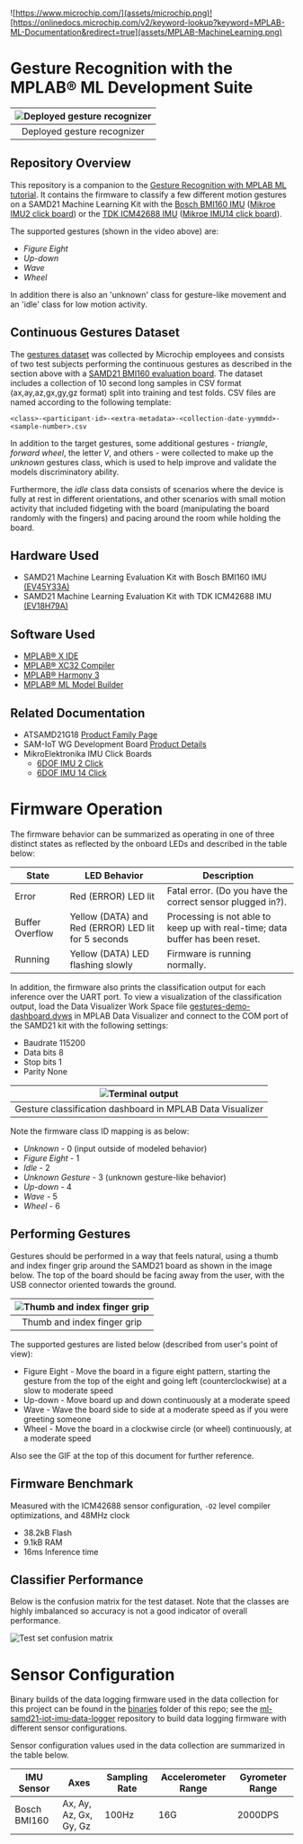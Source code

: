 ![https://www.microchip.com/](assets/microchip.png)![https://onlinedocs.microchip.com/v2/keyword-lookup?keyword=MPLAB-ML-Documentation&redirect=true](assets/MPLAB-MachineLearning.png)
# Gesture Recognition with the MPLAB® ML Development Suite
| ![Deployed gesture recognizer](assets/gestures-with-dashboard.gif) |
| :--: |
| Deployed gesture recognizer |

## Repository Overview
This repository is a companion to the [Gesture Recognition with MPLAB ML tutorial](https://onlinedocs.microchip.com/v2/keyword-lookup?keyword=MPLAB-ML-Documentation&redirect=true). It contains the firmware to classify a few different motion gestures on a SAMD21 Machine Learning Kit with the [Bosch BMI160 IMU](https://www.microchip.com/developmenttools/ProductDetails/EV45Y33A)
([Mikroe IMU2 click board](https://www.mikroe.com/6dof-imu-2-click)) or the [TDK ICM42688 IMU](https://www.microchip.com/DevelopmentTools/ProductDetails/PartNO/EV18H79A) ([Mikroe IMU14 click board](https://www.mikroe.com/6dof-imu-14-click)).

The supported gestures (shown in the video above) are:

- *Figure Eight*
- *Up-down*
- *Wave*
- *Wheel*

In addition there is also an 'unknown' class for gesture-like movement and an 'idle' class for low motion activity.

## Continuous Gestures Dataset

The [gestures dataset](https://github.com/MicrochipTech/ml-samd21-iot-mplabml-gestures-demo/tree/main/dataset/) was collected by Microchip employees and consists of two test subjects performing the continuous gestures as described in the section above with a [SAMD21 BMI160 evaluation board](https://www.microchip.com/developmenttools/ProductDetails/EV45Y33A). The dataset includes a collection of 10 second long samples in CSV format (ax,ay,az,gx,gy,gz format) split into training and test folds. CSV files are named according to the following template:

``<class>-<participant-id>-<extra-metadata>-<collection-date-yymmdd>-<sample-number>.csv``

In addition to the target gestures, some additional gestures - *triangle*, *forward wheel*, the letter *V*, and others - were collected to make up the *unknown* gestures class, which is used to help improve and validate the models discriminatory ability.

Furthermore, the *idle* class data consists of scenarios where the device is fully at rest in different orientations, and other scenarios with small motion activity that included fidgeting with the board (manipulating the board randomly with the fingers) and pacing around the room while holding the board.

## Hardware Used
* SAMD21 Machine Learning Evaluation Kit with Bosch BMI160 IMU [(EV45Y33A)](https://www.microchip.com/developmenttools/ProductDetails/EV45Y33A)
* SAMD21 Machine Learning Evaluation Kit with TDK ICM42688 IMU [(EV18H79A)](https://www.microchip.com/developmenttools/ProductDetails/EV18H79A)

## Software Used
* [MPLAB® X IDE](https://microchip.com/mplab/mplab-x-ide)
* [MPLAB® XC32 Compiler](https://microchip.com/mplab/compilers)
* [MPLAB® Harmony 3](https://www.microchip.com/harmony)
* [MPLAB® ML Model Builder](https://onlinedocs.microchip.com/v2/keyword-lookup?keyword=MPLAB-ML-Documentation&redirect=true)

## Related Documentation
* ATSAMD21G18 [Product Family Page](https://www.microchip.com/wwwproducts/en/ATSAMD21G18)
* SAM-IoT WG Development Board [Product Details](https://www.microchip.com/developmenttools/ProductDetails/EV75S95A)
* MikroElektronika IMU Click Boards
   * [6DOF IMU 2 Click](https://www.mikroe.com/6dof-imu-2-click)
   * [6DOF IMU 14 Click](https://www.mikroe.com/6dof-imu-14-click)

# Firmware Operation
The firmware behavior can be summarized as operating in one of three distinct states as reflected by the onboard LEDs and described in the table below:

| State |	LED Behavior |	Description |
| --- | --- | --- |
| Error |	Red (ERROR) LED lit |	Fatal error. (Do you have the correct sensor plugged in?). |
| Buffer Overflow |	Yellow (DATA) and Red (ERROR) LED lit for 5 seconds	| Processing is not able to keep up with real-time; data buffer has been reset. |
| Running | Yellow (DATA) LED flashing slowly |	Firmware is running normally. |

In addition, the firmware also prints the classification output for each inference over the UART port. To view a visualization of the classification output, load the Data Visualizer Work Space file [gestures-demo-dashboard.dvws](https://github.com/MicrochipTech/ml-samd21-iot-mplabml-gestures-demo/tree/main/data-visualizer/) in MPLAB Data Visualizer and connect to the COM port of the SAMD21 kit with the following settings:

- Baudrate 115200
- Data bits 8
- Stop bits 1
- Parity None

| ![Terminal output](assets/gestures-dv-dashboard.png) |
| :--: |
| Gesture classification dashboard in MPLAB Data Visualizer |

Note the firmware class ID mapping is as below:

- *Unknown* - 0 (input outside of modeled behavior)
- *Figure Eight* - 1
- *Idle* - 2
- *Unknown Gesture* - 3 (unknown gesture-like behavior)
- *Up-down* - 4
- *Wave* - 5
- *Wheel* - 6

## Performing Gestures
Gestures should be performed in a way that feels natural, using a thumb and index finger grip around the SAMD21 board as shown in the image below. The top of the board should be facing away from the user, with the USB connector oriented towards the ground.

| ![Thumb and index finger grip](assets/thumb-forefinger-grip.jpg) |
| :--: |
| Thumb and index finger grip |

The supported gestures are listed below (described from user's point of view):

- Figure Eight - Move the board in a figure eight pattern, starting the gesture from the top of the eight and going left (counterclockwise) at a slow to moderate speed
- Up-down - Move board up and down continuously at a moderate speed
- Wave - Wave the board side to side at a moderate speed as if you were greeting someone
- Wheel - Move the board in a clockwise circle (or wheel) continuously, at a moderate speed

Also see the GIF at the top of this document for further reference.

## Firmware Benchmark
Measured with the ICM42688 sensor configuration, ``-O2`` level compiler optimizations, and 48MHz clock
- 38.2kB Flash
- 9.1kB RAM
- 16ms Inference time

## Classifier Performance
Below is the confusion matrix for the test dataset. Note that the classes are highly imbalanced so accuracy is not a good indicator of overall performance.

![Test set confusion matrix](assets/confusion-matrix.png)

# Sensor Configuration
Binary builds of the data logging firmware used in the data collection for this project can be found in the [binaries](https://github.com/MicrochipTech/ml-samd21-iot-mplabml-gestures-demo/tree/main/binaries) folder of this repo; see the [ml-samd21-iot-imu-data-logger](https://github.com/MicrochipTech/ml-samd21-iot-imu-data-logger) repository to build data logging firmware with different sensor configurations.

Sensor configuration values used in the data collection are summarized in the table below.

| IMU Sensor | Axes | Sampling Rate | Accelerometer Range | Gyrometer Range |
| --- | --- | --- | --- | --- |
| Bosch BMI160 | Ax, Ay, Az, Gx, Gy, Gz | 100Hz | 16G | 2000DPS |
